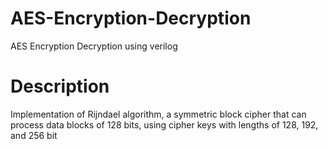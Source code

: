 # AES-Encryption-Decryption
AES Encryption Decryption using verilog
# Description
Implementation of Rijndael algorithm, a symmetric block cipher that can 
process data blocks of 128 bits, using cipher keys with lengths of 128, 192, and 256 bit
